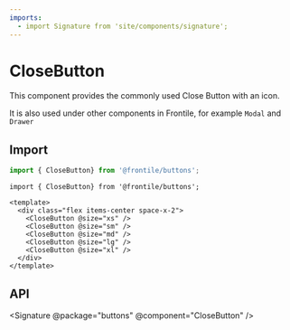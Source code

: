 ```yaml
---
imports:
  - import Signature from 'site/components/signature';
---
```

# CloseButton

This component provides the commonly used Close Button with an icon.

It is also used under other components in Frontile, for example `Modal` and `Drawer`

## Import

```js
import { CloseButton} from '@frontile/buttons';
```

```gjs preview
import { CloseButton} from '@frontile/buttons';

<template>
  <div class="flex items-center space-x-2">
    <CloseButton @size="xs" />
    <CloseButton @size="sm" />
    <CloseButton @size="md" />
    <CloseButton @size="lg" />
    <CloseButton @size="xl" />
  </div>
</template>
```

## API

<Signature @package="buttons" @component="CloseButton" />
